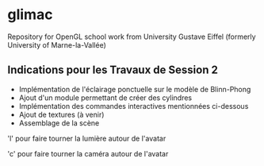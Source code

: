 # glimac
Repository for OpenGL school work from University Gustave Eiffel (formerly University of Marne-la-Vallée)

## Indications pour les Travaux de Session 2

- Implémentation de l'éclairage ponctuelle sur le modèle de Blinn-Phong
- Ajout d'un module permettant de créer des cylindres
- Implémentation des commandes interactives mentionnées ci-dessous
- Ajout de textures (à venir)
- Assemblage de la scène

'l' pour faire tourner la lumière autour de l'avatar

'c' pour faire tourner la caméra autour de l'avatar
